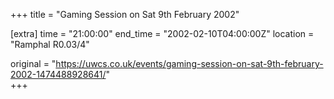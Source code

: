 +++
title = "Gaming Session on Sat 9th February 2002"

[extra]
time = "21:00:00"
end_time = "2002-02-10T04:00:00Z"
location = "Ramphal R0.03/4"

original = "https://uwcs.co.uk/events/gaming-session-on-sat-9th-february-2002-1474488928641/"    
+++



